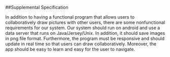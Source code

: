 ##Supplemental Specification

In addition to having a functional program that allows users to collaboratively draw pictures with other users, there are some nonfunctional requirements for our system. Our system should run on android and use a data server that runs on Java/Jersey/Unix. In addition, it should save images in png file format. Furthermore, the program must be responsive and should update in real time so that users can draw collaboratively. Moreover, the app should be easy to learn and easy for the user to navigate.
